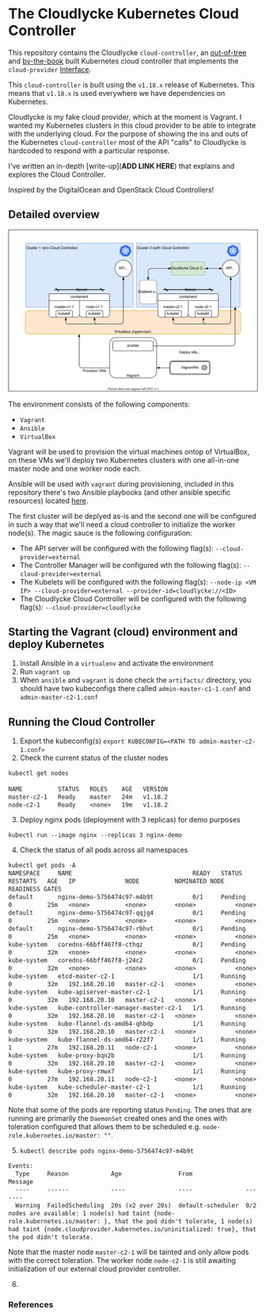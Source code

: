 # The Cloudlycke Kubernetes Cloud Controller

This repository contains the Cloudlycke `cloud-controller`, an [out-of-tree](https://kubernetes.io/blog/2019/04/17/the-future-of-cloud-providers-in-kubernetes/) and [by-the-book](https://kubernetes.io/docs/tasks/administer-cluster/developing-cloud-controller-manager/#out-of-tree) built Kubernetes cloud controller that implements the `cloud-provider` [Interface](https://github.com/kubernetes/cloud-provider/blob/v0.18.2/cloud.go#L43-L62).

This `cloud-controller` is built using the `v1.18.x` release of Kubernetes. This means that `v1.18.x` is used everywhere we have dependencies on Kubernetes. 

Cloudlycke is my fake cloud provider, which at the moment is Vagrant. I wanted my Kubernetes clusters in this cloud provider to be able to integrate with the underlying cloud. For the purpose of showing the ins and outs of the Kubernetes `cloud-controller` most of the API "calls" to Cloudlycke is hardcoded to respond with a particular response.

I've written an in-depth [write-up](**ADD LINK HERE**) that explains and explores the Cloud Controller.

Inspired by the DigitalOcean and OpenStack Cloud Controllers!

## Detailed overview

![cloudlycke-cloud-controller](img/cloudlycke-cloud-controller.svg)

The environment consists of the following components:
* `Vagrant`
* `Ansible`
* `VirtualBox`

Vagrant will be used to provision the virtual machines ontop of VirtualBox, on these VMs we'll deploy two Kubernetes clusters with one all-in-one master node and one worker node each.

Ansible will be used with `vagrant` during provisioning, included in this repository there's two Ansible playbooks (and other ansible specific resources) located [here](vagrant/ansible).

The first cluster will be deplyed as-is and the second one will be configured in such a way that we'll need a cloud controller to initialize the worker node(s). The magic sauce is the following configuration:

* The API server will be configured with the following flag(s): `--cloud-provider=external`
* The Controller Manager will be configured wth the following flag(s): `--cloud-provider=external`
* The Kubelets will be configured with the following flag(s): `--node-ip <VM IP> --cloud-provider=external --provider-id=cloudlycke://<ID>`
* The Cloudlycke Cloud Controller will be configured with the following flag(s): `--cloud-provider=cloudlycke`

## Starting the Vagrant (cloud) environment and deploy Kubernetes

1. Install Ansible in a `virtualenv` and activate the environment
2. Run `vagrant up`
3. When `ansible` and `vagrant` is done check the `artifacts/` directory, you should have two kubeconfigs there called `admin-master-c1-1.conf` and `admin-master-c2-1.conf`

## Running the Cloud Controller

1. Export the kubeconfig(s) `export KUBECONFIG=<PATH TO admin-master-c2-1.conf>`
2. Check the current status of the cluster nodes
```
kubectl get nodes

NAME          STATUS   ROLES    AGE   VERSION
master-c2-1   Ready    master   24m   v1.18.2
node-c2-1     Ready    <none>   19m   v1.18.2
```
3. Deploy nginx pods (deployment with 3 replicas) for demo purposes
``` 
kubectl run --image nginx --replicas 3 nginx-demo
```
4. Check the status of all pods across all namespaces
```
kubectl get pods -A
NAMESPACE     NAME                                  READY   STATUS    RESTARTS   AGE   IP              NODE          NOMINATED NODE   READINESS GATES
default       nginx-demo-5756474c97-m4b9t           0/1     Pending   0          25m   <none>          <none>        <none>           <none>
default       nginx-demo-5756474c97-qqjg4           0/1     Pending   0          25m   <none>          <none>        <none>           <none>
default       nginx-demo-5756474c97-rbhvt           0/1     Pending   0          25m   <none>          <none>        <none>           <none>
kube-system   coredns-66bff467f8-cthqz              0/1     Pending   0          32m   <none>          <none>        <none>           <none>
kube-system   coredns-66bff467f8-j24c2              0/1     Pending   0          32m   <none>          <none>        <none>           <none>
kube-system   etcd-master-c2-1                      1/1     Running   0          32m   192.168.20.10   master-c2-1   <none>           <none>
kube-system   kube-apiserver-master-c2-1            1/1     Running   0          32m   192.168.20.10   master-c2-1   <none>           <none>
kube-system   kube-controller-manager-master-c2-1   1/1     Running   0          32m   192.168.20.10   master-c2-1   <none>           <none>
kube-system   kube-flannel-ds-amd64-qhbdp           1/1     Running   0          32m   192.168.20.10   master-c2-1   <none>           <none>
kube-system   kube-flannel-ds-amd64-r22f7           1/1     Running   1          27m   192.168.20.11   node-c2-1     <none>           <none>
kube-system   kube-proxy-bqn2b                      1/1     Running   0          32m   192.168.20.10   master-c2-1   <none>           <none>
kube-system   kube-proxy-rmwx7                      1/1     Running   0          27m   192.168.20.11   node-c2-1     <none>           <none>
kube-system   kube-scheduler-master-c2-1            1/1     Running   0          32m   192.168.20.10   master-c2-1   <none>           <none>
```
Note that some of the pods are reporting status `Pending`. The ones that are running are primarily the `DaemonSet` created ones and the ones with toleration configured that allows them to be scheduled e.g. `node-role.kubernetes.io/master: ""`.

5. `kubectl describe pods nginx-demo-5756474c97-m4b9t`
```
Events:
  Type     Reason            Age                From               Message
  ----     ------            ----               ----               -------
  Warning  FailedScheduling  20s (x2 over 20s)  default-scheduler  0/2 nodes are available: 1 node(s) had taint {node-role.kubernetes.io/master: }, that the pod didn't tolerate, 1 node(s) had taint {node.cloudprovider.kubernetes.io/uninitialized: true}, that the pod didn't tolerate.
``` 
Note that the master node `master-c2-1` will be tainted and only allow pods with the correct toleration. The worker node `node-c2-1` is still awaiting initialization of our external cloud provider controller.

6. 

### References

